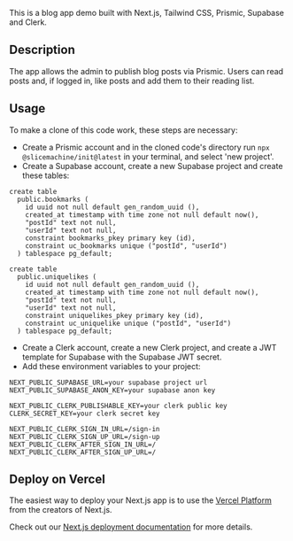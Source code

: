 This is a blog app demo built with Next.js, Tailwind CSS, Prismic, Supabase and Clerk.

## Description

The app allows the admin to publish blog posts via Prismic. Users can read posts and, if logged in, like posts and add them to their reading list.

## Usage

To make a clone of this code work, these steps are necessary:

- Create a Prismic account and in the cloned code's directory run `npx @slicemachine/init@latest` in your terminal, and select 'new project'.
- Create a Supabase account, create a new Supabase project and create these tables:
```
create table
  public.bookmarks (
    id uuid not null default gen_random_uuid (),
    created_at timestamp with time zone not null default now(),
    "postId" text not null,
    "userId" text not null,
    constraint bookmarks_pkey primary key (id),
    constraint uc_bookmarks unique ("postId", "userId")
  ) tablespace pg_default;

create table
  public.uniquelikes (
    id uuid not null default gen_random_uuid (),
    created_at timestamp with time zone not null default now(),
    "postId" text not null,
    "userId" text not null,
    constraint uniquelikes_pkey primary key (id),
    constraint uc_uniquelike unique ("postId", "userId")
  ) tablespace pg_default;
```
- Create a Clerk account, create a new Clerk project, and create a JWT template for Supabase with the Supabase JWT secret.
- Add these environment variables to your project:
```
NEXT_PUBLIC_SUPABASE_URL=your supabase project url
NEXT_PUBLIC_SUPABASE_ANON_KEY=your supabase anon key

NEXT_PUBLIC_CLERK_PUBLISHABLE_KEY=your clerk public key
CLERK_SECRET_KEY=your clerk secret key

NEXT_PUBLIC_CLERK_SIGN_IN_URL=/sign-in
NEXT_PUBLIC_CLERK_SIGN_UP_URL=/sign-up
NEXT_PUBLIC_CLERK_AFTER_SIGN_IN_URL=/
NEXT_PUBLIC_CLERK_AFTER_SIGN_UP_URL=/
```

## Deploy on Vercel

The easiest way to deploy your Next.js app is to use the [Vercel Platform](https://vercel.com/new?utm_medium=default-template&filter=next.js&utm_source=create-next-app&utm_campaign=create-next-app-readme) from the creators of Next.js.

Check out our [Next.js deployment documentation](https://nextjs.org/docs/deployment) for more details.

